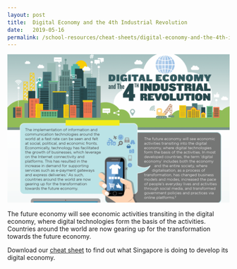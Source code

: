```yaml
---
layout: post
title:  Digital Economy and the 4th Industrial Revolution
date:   2019-05-16
permalink: /school-resources/cheat-sheets/digital-economy-and-the-4th-industrial-revolution
---
```


![Digital Economy and the 4th Industrial Revolution poster](/images/digital-economy.png)

The future economy will see economic activities transiting in the digital economy, where digital technologies form the basis of the activities. Countries around the world are now gearing up for the transformation towards the future economy.

Download our [cheat sheet](/document/NLB_CHEATSHEET_DigitalEconomy.pdf) to find out what Singapore is doing to develop its digital economy.
